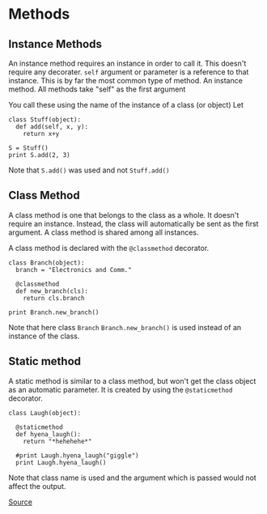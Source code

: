 # Methods

## Instance Methods

An instance method requires an instance in order to call it. This doesn't require any decorater.
`self` argument or parameter is a reference to that instance.
This is by far the most common type of method.
An instance method. All methods take "self" as the first argument

You call these using the name of the instance of a class (or object)
Let

    class Stuff(object):
      def add(self, x, y):
        return x+y

    S = Stuff()
    print S.add(2, 3)

Note that `S.add()` was used and not `Stuff.add()`

## Class Method

A class method is one that belongs to the class as a whole.
It doesn't require an instance. Instead, the class will automatically be sent as the first argument. A class method is shared among all instances.

A class method is declared with the `@classmethod` decorator.

    class Branch(object):
      branch = "Electronics and Comm."

      @classmethod
      def new_branch(cls):
        return cls.branch

    print Branch.new_branch()

Note that here class `Branch` `Branch.new_branch()` is used instead of an instance of the class.

## Static method

A static method is similar to a class method, but won't get the class object as an automatic parameter.
It is created by using the `@staticmethod` decorator.

    class Laugh(object):

      @staticmethod
      def hyena_laugh():
        return "*hehehehe*"

      #print Laugh.hyena_laugh("giggle")
      print Laugh.hyena_laugh()

Note that class name is used and the argument which is passed would not affect the output.

[Source](https://softwareengineering.stackexchange.com/a/306095)      
